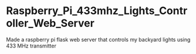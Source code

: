 # Raspberry_Pi_433mhz_Lights_Controller_Web_Server
Made a raspberry pi flask web server that controls my backyard lights using 433 MHz transmitter
